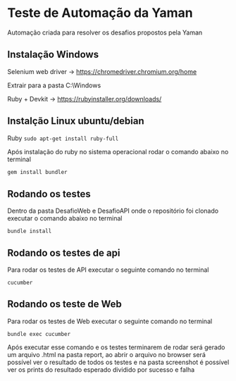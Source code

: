 # Teste de Automação da Yaman

Automação criada para resolver os desafios propostos pela Yaman

## Instalação Windows

Selenium web driver -> https://chromedriver.chromium.org/home

Extrair para a pasta C:\Windows
 
Ruby + Devkit -> https://rubyinstaller.org/downloads/

## Instalção Linux ubuntu/debian

Ruby `sudo apt-get install ruby-full`

Após instalação do ruby no sistema operacional rodar o comando abaixo no terminal

``` ruby
gem install bundler
```

## Rodando os testes 

Dentro da pasta DesafioWeb e DesafioAPI onde o repositório foi clonado executar o comando abaixo no terminal

`bundle install`

## Rodando os testes de api

Para rodar os testes de API executar o seguinte comando no terminal

`cucumber`

## Rodando os teste de Web

Para rodar os testes de Web executar o seguinte comando no terminal

`bundle exec cucumber`

Após executar esse comando e os testes terminarem de rodar será gerado um arquivo .html na pasta report, ao abrir o arquivo no browser
será possível ver o resultado de todos os testes e na pasta screenshot é possível ver os prints do resultado esperado dividido por sucesso e falha